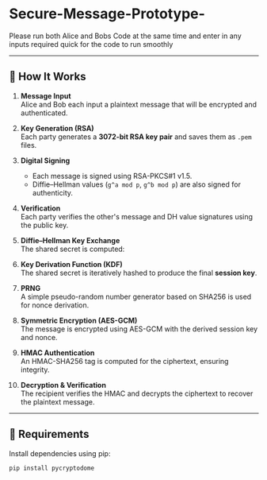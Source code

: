 # Secure-Message-Prototype-
Please run both Alice and Bobs Code at the same time and enter in any inputs required quick for the code to run smoothly

---

## 🚀 How It Works

1. **Message Input**  
   Alice and Bob each input a plaintext message that will be encrypted and authenticated.

2. **Key Generation (RSA)**  
   Each party generates a **3072-bit RSA key pair** and saves them as `.pem` files.

3. **Digital Signing**  
   - Each message is signed using RSA-PKCS#1 v1.5.  
   - Diffie–Hellman values (`g^a mod p`, `g^b mod p`) are also signed for authenticity.

4. **Verification**  
   Each party verifies the other's message and DH value signatures using the public key.

5. **Diffie–Hellman Key Exchange**  
   The shared secret is computed:

6. **Key Derivation Function (KDF)**  
The shared secret is iteratively hashed to produce the final **session key**.

7. **PRNG**  
A simple pseudo-random number generator based on SHA256 is used for nonce derivation.

8. **Symmetric Encryption (AES-GCM)**  
The message is encrypted using AES-GCM with the derived session key and nonce.

9. **HMAC Authentication**  
An HMAC-SHA256 tag is computed for the ciphertext, ensuring integrity.

10. **Decryption & Verification**  
 The recipient verifies the HMAC and decrypts the ciphertext to recover the plaintext message.

---

## 🧩 Requirements

Install dependencies using pip:

```bash
pip install pycryptodome
